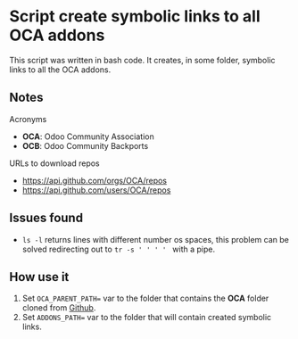 # Script create symbolic links to all OCA addons

This script was written in bash code. It creates, in some folder, symbolic links to all the OCA addons.

## Notes

Acronyms

* **OCA**: Odoo Community Association
* **OCB**: Odoo Community Backports

URLs to download repos

* https://api.github.com/orgs/OCA/repos
* https://api.github.com/users/OCA/repos

## Issues found

* ``ls -l`` returns lines with different number os spaces, this problem 
can be solved redirecting out to ``tr -s ' ' ' ' `` with a pipe.

## How use it

1. Set ``OCA_PARENT_PATH=`` var to the folder that contains the **OCA** 
folder cloned from [Github](https://github.com/OCA).
1. Set ``ADDONS_PATH=`` var to the folder that will contain created 
symbolic links.